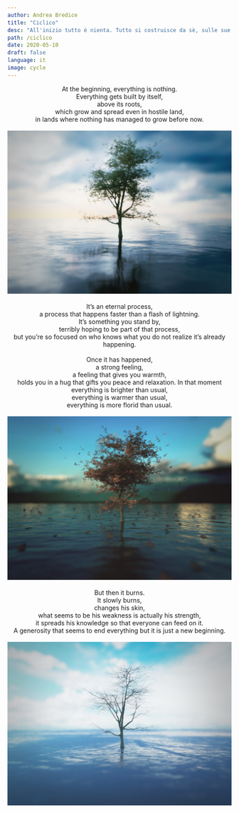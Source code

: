 ```yaml
---
author: Andrea Bredice
title: "Ciclico"
desc: "All'inizio tutto è nienta. Tutto si costruisce da sè, sulle sue radici, che sanno crescere anche nei luoghi più ostili. Anche in terre dove prima non è mai cresciuto nulla."
path: /ciclico
date: 2020-05-10
draft: false
language: it
image: cycle
---
```

<div style="text-align:center">
At the beginning, everything is nothing.
<br/>
Everything gets built by itself,
<br/>
above its roots,
<br/>
which grow and spread even in hostile land,
<br/>
in lands where nothing has managed to grow before now.
<br/>
<br/>
<img src='../../images/cycle_1.jpg'/>
<br/>
<br/>
It’s an eternal process,
<br/>
a process that happens faster than a flash of lightning.
<br/>
It’s something you stand by,
<br/>
terribly hoping to be part of that process,
<br/>
but you’re so focused on who knows what you do not realize it’s already happening.
<br/>
<br/>
Once it has happened,
<br/> a strong feeling,
<br/>
a feeling that gives you warmth,
<br/>
holds you in a hug that gifts you peace and relaxation.
In that moment everything is brighter than usual,
<br/>
everything is warmer than usual,
<br/>
everything is more florid than usual.
<br/>
<br/>
<img src='../../images/cycle_2.jpg'/>
<br/>
<br/>
But then it burns.
<br/>
It slowly burns,
<br/>
changes his skin,
<br/>
what seems to be his weakness is actually his strength,
<br/>
it spreads his knowledge so that everyone can feed on it.
<br/>
A generosity that seems to end everything but it is just a new beginning.
<br/>
<br/>
<img src='../../images/cycle_3.jpg'/>

</div>